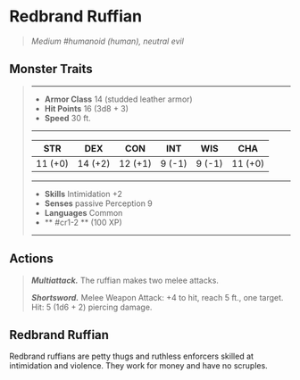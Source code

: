 # Redbrand Ruffian
>*Medium #humanoid (human), neutral evil*
## Monster Traits
>___
>- **Armor Class** 14 (studded leather armor)
>- **Hit Points** 16 (3d8 + 3)
>- **Speed** 30 ft.
>___
>|STR|DEX|CON|INT|WIS|CHA|
>|:---:|:---:|:---:|:---:|:---:|:---:|
>|11 (+0)|14 (+2)|12 (+1)|9 (-1)|9 (-1)|11 (+0)|
>___
>- **Skills** Intimidation +2
>- **Senses** passive Perception 9
>- **Languages** Common
>- ** #cr1-2 ** (100 XP)
>___
## Actions
>***Multiattack.*** The ruffian makes two melee attacks.  
>
>***Shortsword.*** Melee Weapon Attack: +4 to hit, reach 5 ft., one target. Hit: 5 (1d6 + 2) piercing damage.
## Redbrand Ruffian
Redbrand ruffians are petty thugs and ruthless enforcers skilled at intimidation and violence. They work for money and have no scruples.
